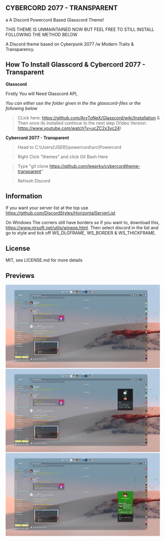 ## CYBERCORD 2077 - TRANSPARENT
a A Discord Powercord Based Glasscord Theme!

THIS THEME IS UNMAINTAINED NOW BUT FEEL FREE TO STILL INSTALL FOLLOWING THE METHOD BELOW

A Discord theme based on Cyberpunk 2077 /w  Modern Traits & Transparency.

## How To Install Glasscord & Cybercord 2077 - Transparent

**Glasscord**

Firstly You will Need Glasscord API,

*You can either use the folder given in the the glasscord-files or the following below*

> CLick here: https://github.com/AryToNeX/Glasscord/wiki/Installation & Then once its installed continue to the next step 
(Video Version: https://www.youtube.com/watch?v=ucZC2x3yc24)

**Cybercord 2077 - Transparent**

> Head to C:\Users\[USER]\powercord\src\Powercord

> Right Click "themes" and click Git Bash Here

> Type "git clone https://github.com/leeprky/cybercordtheme-transparent"

> Refresh Discord

## Information

If you want your server list at the top use https://github.com/DiscordStyles/HorizontalServerList

On Windows The corners still have borders so if you want to, download this, https://www.nirsoft.net/utils/winexp.html.
Then select discord in the list and go to style and tick off WS_DLGFRAME, WS_BORDER & WS_THICKFRAME.

## License

MIT, see LICENSE.md for more details

## Previews

![preview](./previews/previewI.jpg)
![preview](./previews/previewII.jpg)
![preview](./previews/previewIII.jpg)
